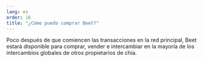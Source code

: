 ```yaml
---
lang: es
order: 16
title: "¿Cómo puedo comprar Beet?"
---
```

Poco después de que comiencen las transacciones en la red principal, Beet estará disponible para comprar, vender e intercambiar en la mayoría de los intercambios globales de otros propietarios de chía.

